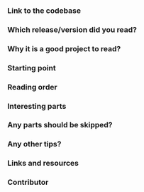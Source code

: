 ### Link to the codebase

### Which release/version did you read?

### Why it is a good project to read?

### Starting point

### Reading order

### Interesting parts

### Any parts should be skipped?

### Any other tips?

### Links and resources

### Contributor

